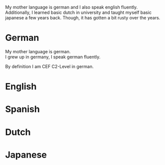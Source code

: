 My mother language is german and I also speak english
fluently. Additionally, I learned basic dutch in university
and taught myself basic japanese a few years back. Though, it
has gotten a bit rusty over the years.

# German

My mother language is german.  
I grew up in germany, I speak german fluently.

By definition I am CEF C2-Level in german.

# English

# Spanish

# Dutch

# Japanese
